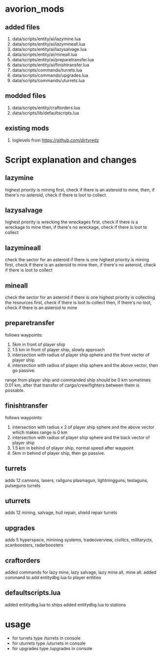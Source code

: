 # avorion_mods
## added files
1. data/scripts/entity/ai/lazymine.lua 
1. data/scripts/entity/ai/lazymineall.lua
1. data/scripts/entity/ai/lazysalvage.lua
1. data/scripts/entity/ai/mineall.lua
1. data/scripts/entity/ai/preparetransfer.lua 
1. data/scripts/entity/ai/finishtransfer.lua 
1. data/scripts/commands/turrets.lua
1. data/scripts/commands/upgrades.lua
1. data/scripts/commands/uturrets.lua

## modded files

1. data/scripts/entity/craftorders.lua
1. data/scripts/lib/defaultscripts.lua
## existing mods

1. loglevels from https://github.com/dirtyredz

# Script explanation and changes

## lazymine 
highest priority is mining
first, check if there is an asteroid to mine, 
then, if there's no asteroid, check  if there is loot to collect.
## lazysalvage
highest priority is wrecking the wreckages
first, check if there is a wreckage to mine
then, if there's no wreckage, check if there is loot to collect
## lazymineall
check the sector for an asteroid
if there is one
highest priority is mining
first, check if there is an asteroid to mine
then, if there's no asteroid, check  if there is loot to collect
## mineall
check the sector for an asteroid
if there is one
highest priority is collecting the resources
first, check if there is loot to collect
then, if there's no loot, check if there is an asteroid to mine
## preparetransfer
follows waypoints:
1. 5km in front of player ship
1. 1.5 km in front of player ship, slowly approach
1. intersection with radius of player ship sphere and the front vector of player ship
1. intersection with radius of player ship sphere and the above vector, then go passive.


range from player ship and commanded ship should be 0 km sometimes 0.01 km, after that transfer of cargo/crew/fighters between them is possable.
## finishtransfer
follows waypoints:
1. intersection with radius x 2 of player ship sphere and the above vector which makes range is 0 km
1. intersection with radius of player ship sphere and the back vector of player ship
1. 1.5 km in behind of player ship, normal speed after waypoint
1. 5km in behind of player ship, then go passive.


## turrets
adds 12 cannons, lasers, railguns plasmagun, lightningguns, teslaguns, pulseguns turrets
## uturrets
adds 12 mining, salvage, hull repair, shield repair turrets
## upgrades
adds 5 hyperspace, minining systems, tradeoverview, civiltcs, militarycts, scanboosters, radarboosters
## craftorders
added commands for lazy mine, lazy salvage, lazy mine all, mine all.
added command to add entitydbg.lua to player entities
## defaultscripts.lua
added entitydbg.lua to ships
added entitydbg.lua to stations


# usage
* for turrets type /turrets in console
* for uturrets type /uturrets in console
* for upgrades type /upgrades in console

